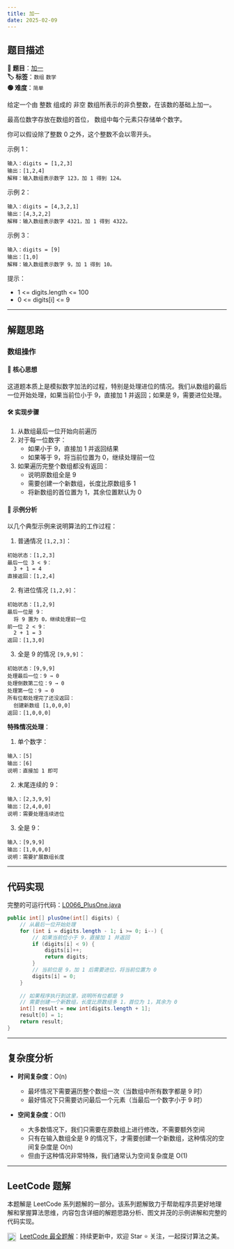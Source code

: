 ```yaml
---
title: 加一
date: 2025-02-09
---
```


## 题目描述

**🔗 题目**：[加一](https://leetcode.cn/problems/plus-one/)  
**🏷️ 标签**：`数组` `数学`  
**🟢 难度**：`简单`  

给定一个由 整数 组成的 非空 数组所表示的非负整数，在该数的基础上加一。

最高位数字存放在数组的首位， 数组中每个元素只存储单个数字。

你可以假设除了整数 0 之外，这个整数不会以零开头。

示例 1：
```
输入：digits = [1,2,3]
输出：[1,2,4]
解释：输入数组表示数字 123，加 1 得到 124。
```

示例 2：
```
输入：digits = [4,3,2,1]
输出：[4,3,2,2]
解释：输入数组表示数字 4321，加 1 得到 4322。
```

示例 3：
```
输入：digits = [9]
输出：[1,0]
解释：输入数组表示数字 9，加 1 得到 10。
```

提示：
- 1 <= digits.length <= 100
- 0 <= digits[i] <= 9

---

## 解题思路

### 数组操作

#### 📝 核心思想
这道题本质上是模拟数字加法的过程，特别是处理进位的情况。我们从数组的最后一位开始处理，如果当前位小于 9，直接加 1 并返回；如果是 9，需要进位处理。

#### 🛠️ 实现步骤
1. 从数组最后一位开始向前遍历
2. 对于每一位数字：
   - 如果小于 9，直接加 1 并返回结果
   - 如果等于 9，将当前位置为 0，继续处理前一位
3. 如果遍历完整个数组都没有返回：
   - 说明原数组全是 9
   - 需要创建一个新数组，长度比原数组多 1
   - 将新数组的首位置为 1，其余位置默认为 0

#### 🧩 示例分析
以几个典型示例来说明算法的工作过程：

1. 普通情况 `[1,2,3]`：
```
初始状态：[1,2,3]
最后一位 3 < 9：
  3 + 1 = 4
直接返回：[1,2,4]
```

2. 有进位情况 `[1,2,9]`：
```
初始状态：[1,2,9]
最后一位是 9：
  将 9 置为 0，继续处理前一位
前一位 2 < 9：
  2 + 1 = 3
返回：[1,3,0]
```

3. 全是 9 的情况 `[9,9,9]`：
```
初始状态：[9,9,9]
处理最后一位：9 → 0
处理倒数第二位：9 → 0
处理第一位：9 → 0
所有位都处理完了还没返回：
  创建新数组 [1,0,0,0]
返回：[1,0,0,0]
```

**特殊情况处理**：
1. 单个数字：
```
输入：[5]
输出：[6]
说明：直接加 1 即可
```

2. 末尾连续的 9：
```
输入：[2,3,9,9]
输出：[2,4,0,0]
说明：需要处理连续进位
```

3. 全是 9：
```
输入：[9,9,9]
输出：[1,0,0,0]
说明：需要扩展数组长度
```

---

## 代码实现

完整的可运行代码：[L0066_PlusOne.java](../src/main/java/L0066_PlusOne.java)

```java
public int[] plusOne(int[] digits) {
    // 从最后一位开始处理
    for (int i = digits.length - 1; i >= 0; i--) {
        // 如果当前位小于 9，直接加 1 并返回
        if (digits[i] < 9) {
            digits[i]++;
            return digits;
        }
        // 当前位是 9，加 1 后需要进位，将当前位置为 0
        digits[i] = 0;
    }
    
    // 如果程序执行到这里，说明所有位都是 9
    // 需要创建一个新数组，长度比原数组多 1，首位为 1，其余为 0
    int[] result = new int[digits.length + 1];
    result[0] = 1;
    return result;
}
```

---

## 复杂度分析

- **时间复杂度**：O(n)
  - 最坏情况下需要遍历整个数组一次（当数组中所有数字都是 9 时）
  - 最好情况下只需要访问最后一个元素（当最后一个数字小于 9 时）

- **空间复杂度**：O(1)
  - 大多数情况下，我们只需要在原数组上进行修改，不需要额外空间
  - 只有在输入数组全是 9 的情况下，才需要创建一个新数组，这种情况的空间复杂度是 O(n)
  - 但由于这种情况非常特殊，我们通常认为空间复杂度是 O(1)

---

## LeetCode 题解

本题解是 LeetCode 系列题解的一部分。该系列题解致力于帮助程序员更好地理解和掌握算法思维，内容包含详细的解题思路分析、图文并茂的示例讲解和完整的代码实现。

<img src="https://github.githubassets.com/images/modules/logos_page/GitHub-Mark.png" alt="GitHub" width="20" style="vertical-align: middle; margin-right: 5px"> [LeetCode 最全题解](https://github.com/LjyYano/LeetCode)：持续更新中，欢迎 Star ⭐️ 关注，一起探讨算法之美。 